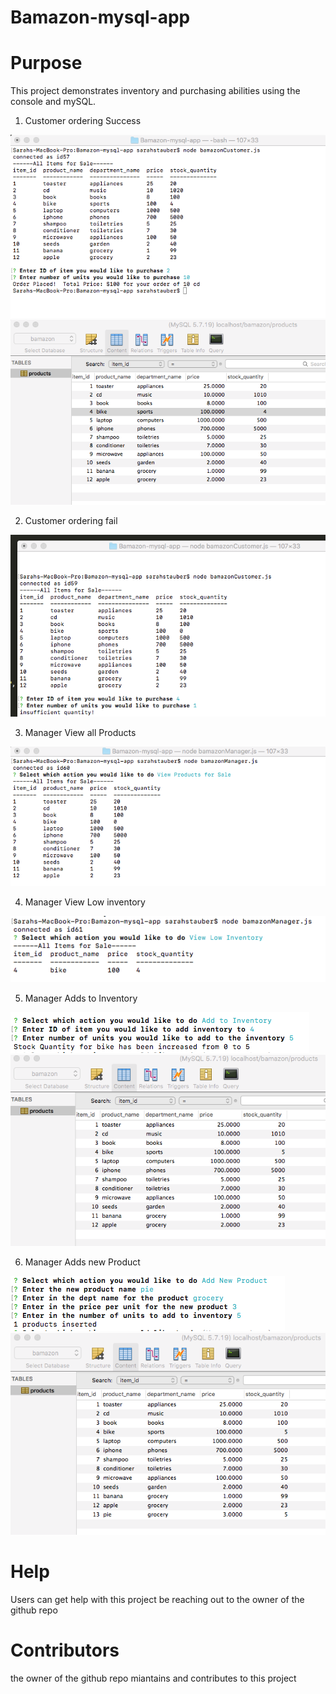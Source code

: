 # Bamazon-mysql-app


#  Purpose
This project demonstrates inventory and purchasing abilities using the console and mySQL.

1. Customer ordering Success


![bamazonCustOrderSuccessConsole](images/bamazonCustOrderSuccessConsole.png)
![bamazonCustOrderSuccessDB](images/bamazonCustOrderSuccessDB.png)

2. Customer ordering fail


![bamazonCustOrderFail](images/bamazonCustOrderFail.png)


3. Manager View all Products



![bamazonMgrViewProd](images/bamazonMgrViewProd.png)



4. Manager View Low inventory


![bamazonMgrLowInv](images/bamazonMgrLowInv.png)


5. Manager Adds to Inventory


![bamazonMgrAddInv](images/bamazonMgrAddInv.png)
![bamazonMgrAddInvDB](images/bamazonMgrAddInvDB.png)



6. Manager Adds new Product


![bamazonMgrNewProd](images/bamazonMgrNewProd.png)
![bamazonMgrNewProdDB](images/bamazonMgrNewProdDB.png)



# Help
Users can get help with this project be reaching out to the owner of the github repo


# Contributors
the owner of the github repo miantains and contributes to this project